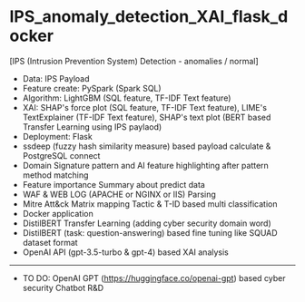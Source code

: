 # IPS_anomaly_detection_XAI_flask_docker

[IPS (Intrusion Prevention System) Detection - anomalies / normal]

- Data: IPS Payload
- Feature create: PySpark (Spark SQL)
- Algorithm: LightGBM (SQL feature, TF-IDF Text feature)
- XAI: SHAP's force plot (SQL feature, TF-IDF Text feature), LIME's TextExplainer (TF-IDF Text feature), SHAP's text plot (BERT based Transfer Learning using IPS paylaod)
- Deployment: Flask
- ssdeep (fuzzy hash similarity measure) based payload calculate & PostgreSQL connect
- Domain Signature pattern and AI feature highlighting after pattern method matching
- Feature importance Summary about predict data
- WAF & WEB LOG (APACHE or NGINX or IIS) Parsing
- Mitre Att&ck Matrix mapping Tactic & T-ID based multi classification
- Docker application
- DistilBERT Transfer Learning (adding cyber security domain word)
- DistilBERT (task: question-answering) based fine tuning like SQUAD dataset format
- OpenAI API (gpt-3.5-turbo & gpt-4) based XAI analysis
-----
- TO DO: OpenAI GPT (https://huggingface.co/openai-gpt) based cyber security Chatbot R&D


